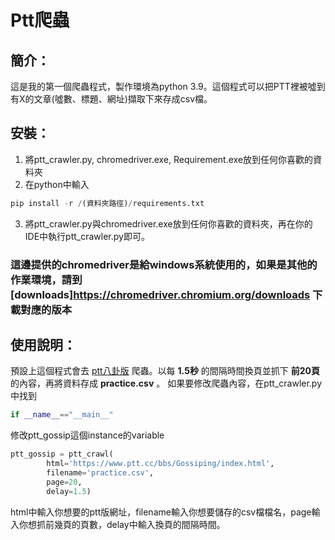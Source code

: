 # Ptt爬蟲
## 簡介：
這是我的第一個爬蟲程式，製作環境為python 3.9。這個程式可以把PTT裡被噓到有X的文章(噓數、標題、網址)擷取下來存成csv檔。


## 安裝：
1. 將ptt_crawler.py, chromedriver.exe, Requirement.exe放到任何你喜歡的資料夾
2. 在python中輸入
```py 
pip install -r /(資料夾路徑)/requirements.txt
```
3. 將ptt_crawler.py與chromedriver.exe放到任何你喜歡的資料夾，再在你的IDE中執行ptt_crawler.py即可。
### 這邊提供的chromedriver是給windows系統使用的，如果是其他的作業環境，請到[downloads]https://chromedriver.chromium.org/downloads 下載對應的版本


## 使用說明：
預設上這個程式會去 [ptt八卦版](https://www.ptt.cc/bbs/Gossiping/index.html) 爬蟲。以每 **1.5秒** 的間隔時間換頁並抓下 **前20頁** 的內容，再將資料存成 **practice.csv** 。
如果要修改爬蟲內容，在ptt_crawler.py中找到 
```py 
if __name__=="__main__"
``` 
修改ptt_gossip這個instance的variable
```py
ptt_gossip = ptt_crawl(
        html='https://www.ptt.cc/bbs/Gossiping/index.html',
        filename='practice.csv',
        page=20,
        delay=1.5)
```
html中輸入你想要的ptt版網址，filename輸入你想要儲存的csv檔檔名，page輸入你想抓前幾頁的頁數，delay中輸入換頁的間隔時間。
